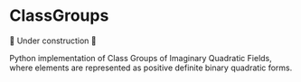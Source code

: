 # ClassGroups

:construction: Under construction :construction:

Python implementation of Class Groups of Imaginary Quadratic Fields, where elements are represented as positive definite binary quadratic forms.
